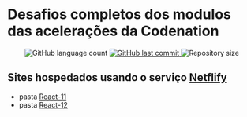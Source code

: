 # Desafios completos dos modulos das acelerações da Codenation

<p align="center">
	<img alt="GitHub language count" src="https://img.shields.io/github/languages/count/danielnoliveira/DesafiosDeModulosCodenation">
	<a href="https://github.com/danielnoliveira/DesafiosDeModulosCodenation/commits/master">
    	<img alt="GitHub last commit" src="https://img.shields.io/github/last-commit/danielnoliveira/DesafiosDeModulosCodenation">
  	</a>
  	<img alt="Repository size" src="https://img.shields.io/github/repo-size/danielnoliveira/DesafiosDeModulosCodenation">
</p>


## Sites hospedados usando o serviço [Netflify](https://app.netlify.com/)
- pasta [React-11](https://stoic-edison-0bf928.netlify.app) 
- pasta [React-12](https://vigilant-ride-66f539.netlify.app)
